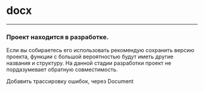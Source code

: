 # docx
***
### Проект находится в разработке. 
Если вы собираетесь его использовать рекомендую сохранить версию проекта, функции с большой вероятностью будут иметь другие названия и структуру. 
На данной стадии разработки проект не пордазумевает обратную совместимость.

Добавить трассировку ошибок, через Document
